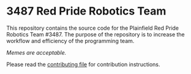 # 3487 Red Pride Robotics Team
This repository contains the source code for the Plainfield Red Pride Robotics Team #3487.
The purpose of the repository is to increase the workflow and efficiency of the programming team.

*Memes are acceptable.*

Please read the [contributing file](https://github.com/team3487/3487robotCode/blob/master/CONTRIBUTING.md) for contribution instructions.
